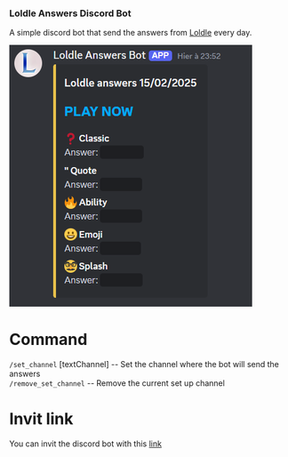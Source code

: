 ### Loldle Answers Discord Bot

A simple discord bot that send the answers from [Loldle](https://loldle.net) every day.

![alt text]({B70F95CB-A97F-4790-B5CC-584C03D4E727}.png)

# Command

`/set_channel` [textChannel] -- Set the channel where the bot will send the answers <br>
`/remove_set_channel` -- Remove the current set up channel

# Invit link

You can invit the discord bot with this [link](https://discord.com/oauth2/authorize?client_id=1340017969446654034&permissions=84992&integration_type=0&scope=bot)

